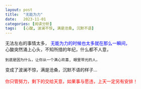 ```yaml
---
layout: post
title:  "无能为力"
date:   2023-11-01
categories: [阅读分析]
tags:   [心酸, 波澜不惊, 满是沧桑, 沉默不语]
---
```


无法左右的事情太多， 
<font color="#0000ff">无能为力的时候也太多就在那么一瞬间，</font>   
心酸突然涌上心头，不知所措的年纪，什么都不人意，  
```color
到底是因为什么，让你从一个满心欢喜, 眼里带光的人，  
```
变成了波澜不惊，满是沧桑，沉默不语的样子...<br />  
<font color="red">你只管努力，剩下的交给天意，如果事与愿违，上天一定另有安排！</font>  

